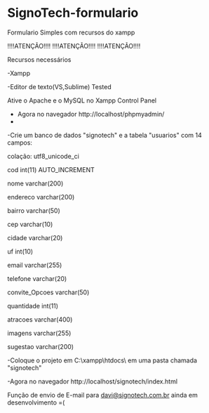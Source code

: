 # SignoTech-formulario
Formulario Simples com recursos do xampp

!!!!ATENÇÃO!!!!				!!!!ATENÇÃO!!!!				!!!!ATENÇÃO!!!!

Recursos necessários

-Xampp

-Editor de texto(VS,Sublime) Tested

Ative o Apache e o MySQL no Xampp Control Panel

- Agora no navegador http://localhost/phpmyadmin/
- 
-Crie um banco de dados "signotech" e a tabela "usuarios" com 14 campos:

colação: utf8_unicode_ci
	
cod int(11) 	AUTO_INCREMENT

nome varchar(200)

endereco varchar(200)

bairro varchar(50)

cep varchar(10)

cidade varchar(20)

uf int(10)

email varchar(255)

telefone varchar(20)

convite_Opcoes varchar(50)

quantidade int(11)

atracoes varchar(400)

imagens varchar(255)

sugestao varchar(200)



-Coloque o projeto em C:\xampp\htdocs\ em uma pasta chamada "signotech"

-Agora no navegador http://localhost/signotech/index.html

Função de envio de E-mail para davi@signotech.com.br ainda em desenvolvimento =(
